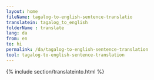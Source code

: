 ```yaml
---
layout: home
fileName: tagalog-to-english-sentence-translatio
translatein: tagalog_to_english
folderName : translate
lang: da
from: en
to: hi
permalink: /da/tagalog-to-english-sentence-translation
tool: tagalog-to-english-sentence-translation
---
```

{% include section/translateinto.html %}